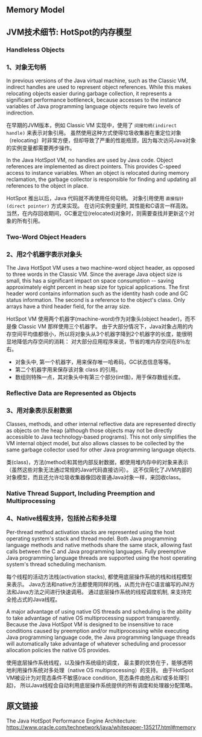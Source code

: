 ## Memory Model

## JVM技术细节: HotSpot的内存模型

### Handleless Objects

### 1、对象无句柄

In previous versions of the Java virtual machine, such as the Classic VM, indirect handles are used to represent object references. While this makes relocating objects easier during garbage collection, it represents a significant performance bottleneck, because accesses to the instance variables of Java programming language objects require two levels of indirection.


在早期的JVM版本，例如 Classic VM 实现中，使用了 `间接句柄(indirect handle)` 来表示对象引用。
虽然使用这种方式使得垃圾收集器在重定位对象（relocating）时非常方便，但却导致了严重的性能瓶颈，因为每次访问Java对象的实例变量都需要两步操作。

In the Java HotSpot VM, no handles are used by Java code. Object references are implemented as direct pointers. This provides C-speed access to instance variables. When an object is relocated during memory reclamation, the garbage collector is responsible for finding and updating all references to the object in place.

HotSpot 推出以后，Java 代码就不再使用任何句柄。
对象引用使用 `直接指针(direct pointer)` 方式来实现。 在访问实例变量时, 其性能和C语言一样高效。
当然，在内存回收期间，GC重定位(relocated)对象时，则需要查找并更新这个对象的所有引用。


### Two-Word Object Headers

### 2、用2个机器字表示对象头

The Java HotSpot VM uses a two machine-word object header, as opposed to three words in the Classic VM. Since the average Java object size is small, this has a significant impact on space consumption -- saving approximately eight percent in heap size for typical applications. The first header word contains information such as the identity hash code and GC status information. The second is a reference to the object's class. Only arrays have a third header field, for the array size.

HotSpot VM 使用两个机器字(machine-word)作为对象头(object header)，而不是像 Classic VM 那样使用三个机器字。
由于大部分情况下，Java对象占用的内存空间平均值都很小，所以将对象头从3个机器字降到2个机器字的长度，能很明显地降低内存空间的消耗： 对大部分应用程序来说，节省的堆内存空间在8％左右。

- 对象头中, 第一个机器字，用来保存唯一哈希码，GC状态信息等等。
- 第二个机器字用来保存该对象 class 的引用。
- 数组则特殊一点，其对象头中有第三个部分(int值)，用于保存数组长度。


### Reflective Data are Represented as Objects

### 3、用对象表示反射数据


Classes, methods, and other internal reflective data are represented directly as objects on the heap (although those objects may not be directly accessible to Java technology-based programs). This not only simplifies the VM internal object model, but also allows classes to be collected by the same garbage collector used for other Java programming language objects.

类(class)，方法(method)和其他内部反射数据，都使用堆内存中的对象来表示（虽然这些对象无法通过常规的Java代码直接访问）。
这不仅简化了JVM内部的对象模型，而且还允许垃圾收集器像回收普通Java对象一样，来回收class。


### Native Thread Support, Including Preemption and Multiprocessing

### 4、Native线程支持，包括抢占和多处理

Per-thread method activation stacks are represented using the host operating system's stack and thread model. Both Java programming language methods and native methods share the same stack, allowing fast calls between the C and Java programming languages. Fully preemptive Java programming language threads are supported using the host operating system's thread scheduling mechanism.


每个线程的活动方法栈(activation stacks), 都使用底层操作系统的栈和线程模型来表示。
Java方法和native方法都使用同样的栈，从而允许在C语言编写的JNI方法和Java方法之间进行快速调用。
通过底层操作系统的线程调度机制, 来支持完全抢占式的Java线程。

A major advantage of using native OS threads and scheduling is the ability to take advantage of native OS multiprocessing support transparently. Because the Java HotSpot VM is designed to be insensitive to race conditions caused by preemption and/or multiprocessing while executing Java programming language code, the Java programming language threads will automatically take advantage of whatever scheduling and processor allocation policies the native OS provides.


使用底层操作系统线程，以及操作系统级的调度， 最主要的优势在于，能够透明地利用操作系统对多处理（native OS multiprocessing）的支持。
由于HotSpot VM被设计为对竞态条件不敏感(race condition, 竞态条件由抢占和/或多处理引起)， 所以Java线程会自动利用底层操作系统提供的所有调度和处理器分配策略。


## 原文链接

The Java HotSpot Performance Engine Architecture: <https://www.oracle.com/technetwork/java/whitepaper-135217.html#memory>
